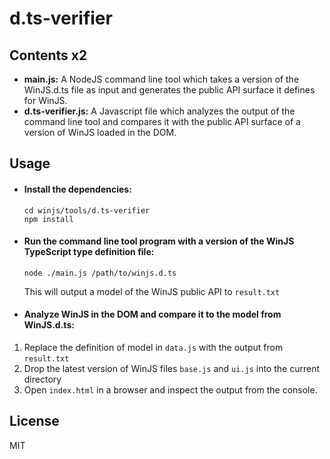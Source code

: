 # d.ts-verifier

## Contents x2
- __main.js:__ A NodeJS command line tool which takes a version of the WinJS.d.ts file as input and generates the public API surface it defines for WinJS.
- __d.ts-verifier.js:__ A Javascript file which analyzes the output of the command line tool and compares it with the public API surface of a version of WinJS loaded in the DOM.

## Usage

- #### Install the dependencies:
  ```
  cd winjs/tools/d.ts-verifier 
  npm install
  ```

- #### Run the command line tool program with a version of the WinJS TypeScript type definition file:
  ```
  node ./main.js /path/to/winjs.d.ts
  ```
  This will output a model of the WinJS public API to `result.txt`
    
- #### Analyze WinJS in the DOM and compare it to the model from WinJS.d.ts:
 1. Replace the definition of model in `data.js` with the output from `result.txt`
 2. Drop the latest version of WinJS files `base.js` and `ui.js` into the current directory
 3. Open `index.html` in a browser and inspect the output from the console.

## License

MIT
